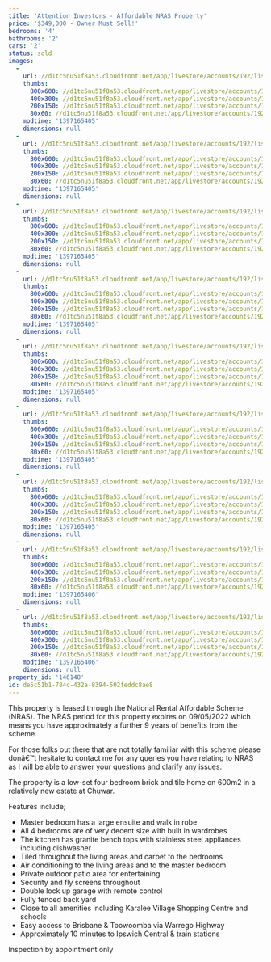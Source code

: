 ```yaml
---
title: 'Attention Investors - Affordable NRAS Property'
price: '$349,000 - Owner Must Sell!'
bedrooms: '4'
bathrooms: '2'
cars: '2'
status: sold
images:
  -
    url: //d1tc5nu51f8a53.cloudfront.net/app/livestore/accounts/192/listings/98192/images/20130507034549-97898_8583671907_20140411032215.jpg
    thumbs:
      800x600: //d1tc5nu51f8a53.cloudfront.net/app/livestore/accounts/192/listings/98192/images/20130507034549-97898_8583671907_20140411032215_800x600.jpg
      400x300: //d1tc5nu51f8a53.cloudfront.net/app/livestore/accounts/192/listings/98192/images/20130507034549-97898_8583671907_20140411032215_400x300.jpg
      200x150: //d1tc5nu51f8a53.cloudfront.net/app/livestore/accounts/192/listings/98192/images/20130507034549-97898_8583671907_20140411032215_200x150.jpg
      80x60: //d1tc5nu51f8a53.cloudfront.net/app/livestore/accounts/192/listings/98192/images/20130507034549-97898_8583671907_20140411032215_80x60.jpg
    modtime: '1397165405'
    dimensions: null
  -
    url: //d1tc5nu51f8a53.cloudfront.net/app/livestore/accounts/192/listings/98192/images/20130507034553-95146_3754352867_20140411032214.jpg
    thumbs:
      800x600: //d1tc5nu51f8a53.cloudfront.net/app/livestore/accounts/192/listings/98192/images/20130507034553-95146_3754352867_20140411032214_800x600.jpg
      400x300: //d1tc5nu51f8a53.cloudfront.net/app/livestore/accounts/192/listings/98192/images/20130507034553-95146_3754352867_20140411032214_400x300.jpg
      200x150: //d1tc5nu51f8a53.cloudfront.net/app/livestore/accounts/192/listings/98192/images/20130507034553-95146_3754352867_20140411032214_200x150.jpg
      80x60: //d1tc5nu51f8a53.cloudfront.net/app/livestore/accounts/192/listings/98192/images/20130507034553-95146_3754352867_20140411032214_80x60.jpg
    modtime: '1397165405'
    dimensions: null
  -
    url: //d1tc5nu51f8a53.cloudfront.net/app/livestore/accounts/192/listings/98192/images/20130507034435-32410_8018797050_20140411032214.jpg
    thumbs:
      800x600: //d1tc5nu51f8a53.cloudfront.net/app/livestore/accounts/192/listings/98192/images/20130507034435-32410_8018797050_20140411032214_800x600.jpg
      400x300: //d1tc5nu51f8a53.cloudfront.net/app/livestore/accounts/192/listings/98192/images/20130507034435-32410_8018797050_20140411032214_400x300.jpg
      200x150: //d1tc5nu51f8a53.cloudfront.net/app/livestore/accounts/192/listings/98192/images/20130507034435-32410_8018797050_20140411032214_200x150.jpg
      80x60: //d1tc5nu51f8a53.cloudfront.net/app/livestore/accounts/192/listings/98192/images/20130507034435-32410_8018797050_20140411032214_80x60.jpg
    modtime: '1397165405'
    dimensions: null
  -
    url: //d1tc5nu51f8a53.cloudfront.net/app/livestore/accounts/192/listings/98192/images/20130507034557-30919_9785018550_20140411032219.jpg
    thumbs:
      800x600: //d1tc5nu51f8a53.cloudfront.net/app/livestore/accounts/192/listings/98192/images/20130507034557-30919_9785018550_20140411032219_800x600.jpg
      400x300: //d1tc5nu51f8a53.cloudfront.net/app/livestore/accounts/192/listings/98192/images/20130507034557-30919_9785018550_20140411032219_400x300.jpg
      200x150: //d1tc5nu51f8a53.cloudfront.net/app/livestore/accounts/192/listings/98192/images/20130507034557-30919_9785018550_20140411032219_200x150.jpg
      80x60: //d1tc5nu51f8a53.cloudfront.net/app/livestore/accounts/192/listings/98192/images/20130507034557-30919_9785018550_20140411032219_80x60.jpg
    modtime: '1397165405'
    dimensions: null
  -
    url: //d1tc5nu51f8a53.cloudfront.net/app/livestore/accounts/192/listings/98192/images/20130507034601-19205_5238775145_20140411032218.jpg
    thumbs:
      800x600: //d1tc5nu51f8a53.cloudfront.net/app/livestore/accounts/192/listings/98192/images/20130507034601-19205_5238775145_20140411032218_800x600.jpg
      400x300: //d1tc5nu51f8a53.cloudfront.net/app/livestore/accounts/192/listings/98192/images/20130507034601-19205_5238775145_20140411032218_400x300.jpg
      200x150: //d1tc5nu51f8a53.cloudfront.net/app/livestore/accounts/192/listings/98192/images/20130507034601-19205_5238775145_20140411032218_200x150.jpg
      80x60: //d1tc5nu51f8a53.cloudfront.net/app/livestore/accounts/192/listings/98192/images/20130507034601-19205_5238775145_20140411032218_80x60.jpg
    modtime: '1397165405'
    dimensions: null
  -
    url: //d1tc5nu51f8a53.cloudfront.net/app/livestore/accounts/192/listings/98192/images/20130507034605-14134_878141890_20140411032218.jpg
    thumbs:
      800x600: //d1tc5nu51f8a53.cloudfront.net/app/livestore/accounts/192/listings/98192/images/20130507034605-14134_878141890_20140411032218_800x600.jpg
      400x300: //d1tc5nu51f8a53.cloudfront.net/app/livestore/accounts/192/listings/98192/images/20130507034605-14134_878141890_20140411032218_400x300.jpg
      200x150: //d1tc5nu51f8a53.cloudfront.net/app/livestore/accounts/192/listings/98192/images/20130507034605-14134_878141890_20140411032218_200x150.jpg
      80x60: //d1tc5nu51f8a53.cloudfront.net/app/livestore/accounts/192/listings/98192/images/20130507034605-14134_878141890_20140411032218_80x60.jpg
    modtime: '1397165405'
    dimensions: null
  -
    url: //d1tc5nu51f8a53.cloudfront.net/app/livestore/accounts/192/listings/98192/images/20130507034614-73147_8024292821_20140411032217.jpg
    thumbs:
      800x600: //d1tc5nu51f8a53.cloudfront.net/app/livestore/accounts/192/listings/98192/images/20130507034614-73147_8024292821_20140411032217_800x600.jpg
      400x300: //d1tc5nu51f8a53.cloudfront.net/app/livestore/accounts/192/listings/98192/images/20130507034614-73147_8024292821_20140411032217_400x300.jpg
      200x150: //d1tc5nu51f8a53.cloudfront.net/app/livestore/accounts/192/listings/98192/images/20130507034614-73147_8024292821_20140411032217_200x150.jpg
      80x60: //d1tc5nu51f8a53.cloudfront.net/app/livestore/accounts/192/listings/98192/images/20130507034614-73147_8024292821_20140411032217_80x60.jpg
    modtime: '1397165405'
    dimensions: null
  -
    url: //d1tc5nu51f8a53.cloudfront.net/app/livestore/accounts/192/listings/98192/images/20130507034609-24399_4638536898_20140411032218.jpg
    thumbs:
      800x600: //d1tc5nu51f8a53.cloudfront.net/app/livestore/accounts/192/listings/98192/images/20130507034609-24399_4638536898_20140411032218_800x600.jpg
      400x300: //d1tc5nu51f8a53.cloudfront.net/app/livestore/accounts/192/listings/98192/images/20130507034609-24399_4638536898_20140411032218_400x300.jpg
      200x150: //d1tc5nu51f8a53.cloudfront.net/app/livestore/accounts/192/listings/98192/images/20130507034609-24399_4638536898_20140411032218_200x150.jpg
      80x60: //d1tc5nu51f8a53.cloudfront.net/app/livestore/accounts/192/listings/98192/images/20130507034609-24399_4638536898_20140411032218_80x60.jpg
    modtime: '1397165406'
    dimensions: null
  -
    url: //d1tc5nu51f8a53.cloudfront.net/app/livestore/accounts/192/listings/98192/images/20130507034544-81472_9057316096_20140411032223.jpg
    thumbs:
      800x600: //d1tc5nu51f8a53.cloudfront.net/app/livestore/accounts/192/listings/98192/images/20130507034544-81472_9057316096_20140411032223_800x600.jpg
      400x300: //d1tc5nu51f8a53.cloudfront.net/app/livestore/accounts/192/listings/98192/images/20130507034544-81472_9057316096_20140411032223_400x300.jpg
      200x150: //d1tc5nu51f8a53.cloudfront.net/app/livestore/accounts/192/listings/98192/images/20130507034544-81472_9057316096_20140411032223_200x150.jpg
      80x60: //d1tc5nu51f8a53.cloudfront.net/app/livestore/accounts/192/listings/98192/images/20130507034544-81472_9057316096_20140411032223_80x60.jpg
    modtime: '1397165406'
    dimensions: null
property_id: '146148'
id: de5c51b1-784c-432a-8394-502feddc8ae8
---
```

This property is leased through the National Rental Affordable Scheme (NRAS). The NRAS period for this property expires on 09/05/2022 which means you have approximately a further 9 years of benefits from the scheme.

For those folks out there that are not totally familiar with this scheme please donâ€™t hesitate to contact me for any queries you have relating to NRAS as I will be able to answer your questions and clarify any issues.

The property is a low-set four bedroom brick and tile home on 600m2 in a relatively new estate at Chuwar.

Features include;
*  Master bedroom has a large ensuite and walk in robe
*  All 4 bedrooms are of very decent size with built in wardrobes
*  The kitchen has granite bench tops with stainless steel appliances including dishwasher
*  Tiled throughout the living areas and carpet to the bedrooms
*  Air conditioning to the living areas and to the master bedroom
*  Private outdoor patio area for entertaining
*  Security and fly screens throughout
*  Double lock up garage with remote control
*  Fully fenced back yard
*  Close to all amenities including Karalee Village Shopping Centre and schools
*  Easy access to Brisbane & Toowoomba via Warrego Highway
*  Approximately 10 minutes to Ipswich Central & train stations

Inspection by appointment only